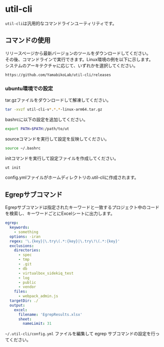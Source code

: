 # util-cli

`util-cli`は汎用的なコマンドラインユーティリティです。

## コマンドの使用

リリースページから最新バージョンのツールをダウンロードしてください。  
その後、コマンドラインで実行できます。Linux環境の例を以下に示します。  
システムのアーキテクチャに応じて、いずれかを選択してください。

```bash
https://github.com/YamabikoLab/util-cli/releases
```

### ubuntu環境での設定
tar.gzファイルをダウンロードして解凍してください。

```bash
tar -xvzf util-cli-v*.*.*-linux-arm64.tar.gz
```

bashrcに以下の設定を追加してください。

```bash
export PATH=$PATH:/path/to/ut
```
sourceコマンドを実行して設定を反映してください。

```bash 
source ~/.bashrc
```

initコマンドを実行して設定ファイルを作成してください。

```bash
ut init
``` 
config.ymlファイルがホームディレクトリの.util-cliに作成されます。

## Egrepサブコマンド

Egrepサブコマンドは指定されたキーワードと一致するプロジェクト中のコードを検索し、キーワードごとにExcelシートに出力します。

```yaml
egrep:
  keywords:
    - something
  options: -iran
  regex: '\.{key}|\.try\(.*:{key}|\.try\!\(.*:{key}'
  exclusions:
    directories:
      - spec
      - tmp
      - .git
      - db
      - virtualbox_sidekiq_test
      - log
      - public
      - vendor
    files:
      - webpack_admin.js
  targetDir: ./
  output:
    excel:
      filename: 'EgrepResults.xlsx'
      sheet:
        nameLimit: 31
```

`~/.util-cli/config.yml` ファイルを編集して egrep サブコマンドの設定を行ってください。